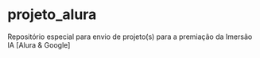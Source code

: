 # projeto_alura
Repositório especial para envio de projeto(s) para a premiação da Imersão IA [Alura &amp; Google]
